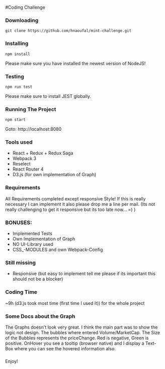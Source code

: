 #Coding Challenge

### Downloading

```
git clone https://github.com/hnaoufal/mint-challenge.git
```
### Installing

```
npm install
```
Please make sure you have installed the newest version of NodeJS!

### Testing

```
npm run test
```
Please make sure to install JEST globally.

### Running The Project

```
npm start
```
Goto: http://localhost:8080

### Tools used

- React + Redux + Redux Saga
- Webpack 3
- Reselect
- React Router 4
- D3.js (for own implementation of Graph)

### Requirements

All Requirements completed except responsive Style!
If this is really necessary I can implement it also please drop me a line per mail.
(Its not really challenging to get it responsive but its too late now... =) )

### BONUSES:
- Implemented Tests
- Own Implementation of Graph
- NO UI-Library used
- CSS_-MODULES and own Webpack-Config

### Still missing

- Responsive (but easy to implement tell me please if its important this should not be a blocker)

### Coding Time

~9h (d3.js took most time (first time I used it)) for the whole project 

### Some Docs about the Graph

The Graphs doesn't look very great. I think the main part was to show the logic not design.
The bubbles where entered Volume/MarketCap. The Size of the Bubbles represents the priceChange. 
Red is negative, Green is positive. OnHover you see a tooltip (browser native) and I display a Text-Box where you can see
the hovered information also.

###

Enjoy!

